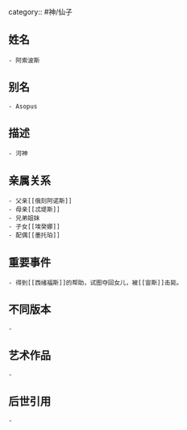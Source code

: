 category:: #神/仙子
## 姓名
	- 阿索波斯
## 别名
	- Asopus
## 描述
	- 河神
## 亲属关系
	- 父亲[[俄刻阿诺斯]]
	- 母亲[[忒堤斯]]
	- 兄弟姐妹
	- 子女[[埃癸娜]]
	- 配偶[[墨托珀]]
## 重要事件
	- 得到[[西绪福斯]]的帮助，试图夺回女儿，被[[宙斯]]击毙。
## 不同版本
	-
## 艺术作品
	-
## 后世引用
	-
